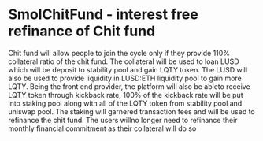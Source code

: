 # SmolChitFund - interest free refinance of Chit fund

Chit fund will allow people to join the cycle only if they provide 110% collateral ratio of the chit fund. The collateral will be used to loan LUSD which will be deposit to stability pool and gain LQTY token. The LUSD will also be used to provide liquidity in LUSD:ETH liquidity pool to gain more LQTY. Being the front end provider, the platform will also be ableto receive LQTY token through kickback rate, 100% of the kickback rate will be put into staking pool along with all of the LQTY token from stability pool and uniswap pool. The staking will garnered transaction fees and will be used to refinance the chit fund. The users willno longer need to refinance their monthly financial commitment as their collateral will do so
